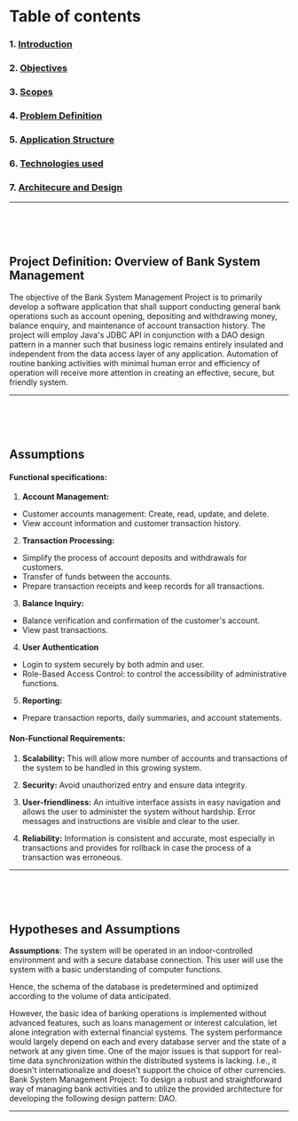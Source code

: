 # Table of contents
### 1. [Introduction](../project-report.md#1-introduction)
### 2. [Objectives](../project-report.md#objectives)
### 3. [Scopes](../project-report.md#scope)
### 4. [Problem Definition](./problem-definition.md)
### 5. [Application Structure](./system-design.md#application-structure)
### 6. [Technologies used](./system-design.md#technologies-used)
### 7. [Architecure and Design](./system-design.md#architecture-and-design)  
---------------------------------
<br><br><br>

## Project Definition: Overview of Bank System Management

The objective of the Bank System Management Project is to primarily develop a software application that shall support conducting general bank operations such as account opening, depositing and withdrawing money, balance enquiry, and maintenance of account transaction history. The project will employ Java's JDBC API in conjunction with a DAO design pattern in a manner such that business logic remains entirely insulated and independent from the data access layer of any application. Automation of routine banking activities with minimal human error and efficiency of operation will receive more attention in creating an effective, secure, but friendly system.  

-------------------------------------------------
<br><br><br>

## Assumptions

#### Functional specifications:
1. **Account Management:**
- Customer accounts management: Create, read, update, and delete.
- View account information and customer transaction history.
2. **Transaction Processing:**
- Simplify the process of account deposits and withdrawals for customers.
- Transfer of funds between the accounts.
- Prepare transaction receipts and keep records for all transactions.
3. **Balance Inquiry:**
- Balance verification and confirmation of the customer's account.
- View past transactions.
4. **User Authentication**
- Login to system securely by both admin and user.
- Role-Based Access Control: to control the accessibility of administrative functions.
5. **Reporting:**
- Prepare transaction reports, daily summaries, and account statements.

#### Non-Functional Requirements:
1. **Scalability:**
This will allow more number of accounts and transactions of the system to be handled in this growing system.

2. **Security:**
Avoid unauthorized entry and ensure data integrity.

3. **User-friendliness:**
An intuitive interface assists in easy navigation and allows the user to administer the system without hardship. Error messages and instructions are visible and clear to the user.

4. **Reliability:**
Information is consistent and accurate, most especially in transactions and provides for rollback in case the process of a transaction was erroneous.
-------------------------------------------
<br><br><br>

## Hypotheses and Assumptions

**Assumptions**: The system will be operated in an indoor-controlled environment and with a secure database connection. This user will use the system with a basic understanding of computer functions.

Hence, the schema of the database is predetermined and optimized according to the volume of data anticipated.

 However, the basic idea of banking operations is implemented without advanced features, such as loans management or interest calculation, let alone integration with external financial systems. The system performance would largely depend on each and every database server and the state of a network at any given time. One of the major issues is that support for real-time data synchronization within the distributed systems is lacking. I.e., it doesn't internationalize and doesn't support the choice of other currencies. Bank System Management Project: To design a robust and straightforward way of managing bank activities and to utilize the provided architecture for developing the following design pattern: DAO.
 
 ------------------------------------------------------
